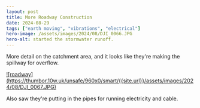 ```yaml
---
layout: post
title: More Roadway Construction
date: 2024-08-29
tags: ["earth moving", "vibrations", "electrical"]
hero-image: /assets/images/2024/08/DJI_0066.JPG
hero-alt: started the stormwater runoff.
---
```

More detail on the catchment area, and it looks like they're making the spillway for overflow.

<a href="{{site.url}}/assets/images/2024/08/DJI_0067.JPG">
![roadway](https://thumbor.10w.uk/unsafe/960x0/smart/{{site.url}}/assets/images/2024/08/DJI_0067.JPG)
</a>

Also saw they're putting in the pipes for running electricity and cable.